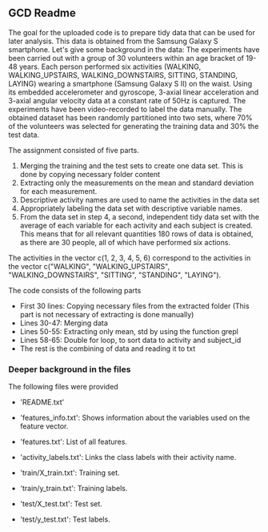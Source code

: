 ## GCD Readme

The goal for the uploaded code is to prepare tidy data that can be used for later analysis. This data is obtained from the Samsung Galaxy S smartphone. Let's give some background in the data:
The experiments have been carried out with a group of 30 volunteers within an age bracket of 19-48 years. Each person performed six activities (WALKING, WALKING_UPSTAIRS, WALKING_DOWNSTAIRS, SITTING, STANDING, LAYING) wearing a smartphone (Samsung Galaxy S II) on the waist. Using its embedded accelerometer and gyroscope, 3-axial linear acceleration and 3-axial angular velocity data at a constant rate of 50Hz is captured. The experiments have been video-recorded to label the data manually. The obtained dataset has been randomly partitioned into two sets, where 70% of the volunteers was selected for generating the training data and 30% the test data. 

The assignment consisted of five parts.

1. Merging the training and the test sets to create one data set. This is done by copying necessary folder content
2. Extracting only the measurements on the mean and standard deviation for each measurement. 
3. Descriptive activity names are used to name the activities in the data set
4. Appropriately labeling the data set with descriptive variable names.
5. From the data set in step 4, a second, independent tidy data set with the average of each variable for each activity and each subject is created. 
This means that for all relevant quantities 180 rows of data is obtained, as there are 30 people, all of which have performed six actions.
 

The activities in the vector c(1, 2, 3, 4, 5, 6) correspond to the activities in the vector
c("WALKING", "WALKING_UPSTAIRS", "WALKING_DOWNSTAIRS", "SITTING", "STANDING", "LAYING").

The code consists of the following parts
- First 30 lines: Copying necessary files from the extracted folder (This part is not necessary of extracting is done manually)
- Lines 30-47: Merging data
- Lines 50-55: Extracting only mean, std by using the function grepl
- Lines 58-65: Double for loop, to sort data to activity and subject_id
- The rest is the combining of data and reading it to txt

### Deeper background in the files

The following files were provided

- 'README.txt'

- 'features_info.txt': Shows information about the variables used on the feature vector.

- 'features.txt': List of all features.

- 'activity_labels.txt': Links the class labels with their activity name.

- 'train/X_train.txt': Training set.

- 'train/y_train.txt': Training labels.

- 'test/X_test.txt': Test set.

- 'test/y_test.txt': Test labels.



